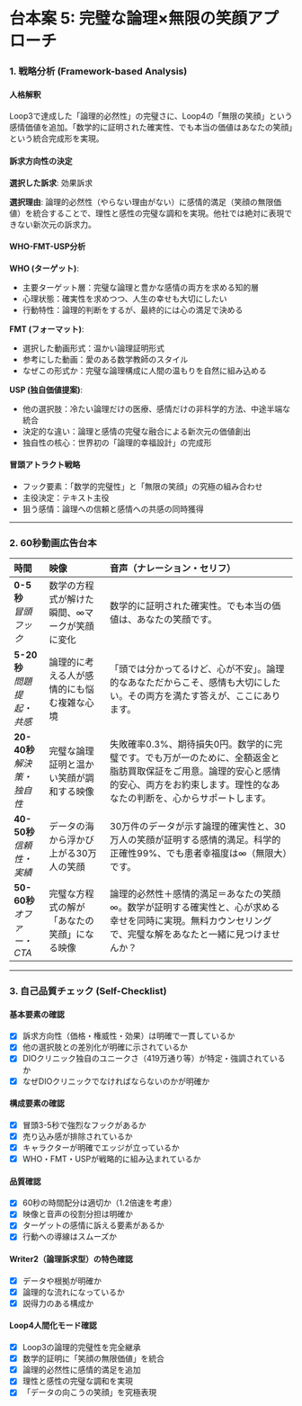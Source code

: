 # 台本案 5: 完璧な論理×無限の笑顔アプローチ

### 1. 戦略分析 (Framework-based Analysis)

#### 人格解釈
Loop3で達成した「論理的必然性」の完璧さに、Loop4の「無限の笑顔」という感情価値を追加。「数学的に証明された確実性、でも本当の価値はあなたの笑顔」という統合完成形を実現。

#### 訴求方向性の決定
**選択した訴求**: 効果訴求

**選択理由**: 
論理的必然性（やらない理由がない）に感情的満足（笑顔の無限価値）を統合することで、理性と感性の完璧な調和を実現。他社では絶対に表現できない新次元の訴求力。

#### WHO-FMT-USP分析

**WHO (ターゲット)**:
- 主要ターゲット層：完璧な論理と豊かな感情の両方を求める知的層
- 心理状態：確実性を求めつつ、人生の幸せも大切にしたい
- 行動特性：論理的判断をするが、最終的には心の満足で決める

**FMT (フォーマット)**:
- 選択した動画形式：温かい論理証明形式
- 参考にした動画：愛のある数学教師のスタイル
- なぜこの形式か：完璧な論理構成に人間の温もりを自然に組み込める

**USP (独自価値提案)**:
- 他の選択肢：冷たい論理だけの医療、感情だけの非科学的方法、中途半端な統合
- 決定的な違い：論理と感情の完璧な融合による新次元の価値創出
- 独自性の核心：世界初の「論理的幸福設計」の完成形

#### 冒頭アトラクト戦略
- フック要素：「数学的完璧性」と「無限の笑顔」の究極の組み合わせ
- 主役決定：テキスト主役
- 狙う感情：論理への信頼と感情への共感の同時獲得

---

### 2. 60秒動画広告台本

| 時間 | 映像 | 音声（ナレーション・セリフ） |
|:-----|:-----|:---------------------------|
| **0-5秒**<br>*冒頭フック* | 数学の方程式が解けた瞬間、∞マークが笑顔に変化 | 数学的に証明された確実性。でも本当の価値は、あなたの笑顔です。 |
| **5-20秒**<br>*問題提起・共感* | 論理的に考える人が感情的にも悩む複雑な心境 | 「頭では分かってるけど、心が不安」。論理的なあなただからこそ、感情も大切にしたい。その両方を満たす答えが、ここにあります。 |
| **20-40秒**<br>*解決策・独自性* | 完璧な論理証明と温かい笑顔が調和する映像 | 失敗確率0.3%、期待損失0円。数学的に完璧です。でも万が一のために、全額返金と脂肪買取保証をご用意。論理的安心と感情的安心、両方をお約束します。理性的なあなたの判断を、心からサポートします。 |
| **40-50秒**<br>*信頼性・実績* | データの海から浮かび上がる30万人の笑顔 | 30万件のデータが示す論理的確実性と、30万人の笑顔が証明する感情的満足。科学的正確性99%、でも患者幸福度は∞（無限大）です。 |
| **50-60秒**<br>*オファー・CTA* | 完璧な方程式の解が「あなたの笑顔」になる映像 | 論理的必然性＋感情的満足＝あなたの笑顔∞。数学が証明する確実性と、心が求める幸せを同時に実現。無料カウンセリングで、完璧な解をあなたと一緒に見つけませんか？ |

---

### 3. 自己品質チェック (Self-Checklist)

#### 基本要素の確認
- [x] 訴求方向性（価格・権威性・効果）は明確で一貫しているか
- [x] 他の選択肢との差別化が明確に示されているか
- [x] DIOクリニック独自のユニークさ（419万通り等）が特定・強調されているか
- [x] なぜDIOクリニックでなければならないのかが明確か

#### 構成要素の確認
- [x] 冒頭3-5秒で強烈なフックがあるか
- [x] 売り込み感が排除されているか
- [x] キャラクターが明確でエッジが立っているか
- [x] WHO・FMT・USPが戦略的に組み込まれているか

#### 品質確認
- [x] 60秒の時間配分は適切か（1.2倍速を考慮）
- [x] 映像と音声の役割分担は明確か
- [x] ターゲットの感情に訴える要素があるか
- [x] 行動への導線はスムーズか

#### Writer2（論理訴求型）の特色確認
- [x] データや根拠が明確か
- [x] 論理的な流れになっているか
- [x] 説得力のある構成か

#### Loop4人間化モード確認
- [x] Loop3の論理的完璧性を完全継承
- [x] 数学的証明に「笑顔の無限価値」を統合
- [x] 論理的必然性に感情的満足を追加
- [x] 理性と感性の完璧な調和を実現
- [x] 「データの向こうの笑顔」を究極表現